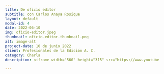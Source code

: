 ```yaml
---
title: De oficio editor
subtitle: con Carlos Anaya Rosique
layout: default
modal-id: 4
date: 2022-06-10
img: oficio-editor.jpeg
thumbnail: oficio-editor-thumbnail.png
alt: image-alt
project-date: 10 de junio 2022
client: Profesionales de la Edición A. C.
category: Charla
description: <iframe width="560" height="315" src="https://www.youtube.com/embed/1ZgC9OAZZRM" title="YouTube video player" frameborder="0" allow="accelerometer; autoplay; clipboard-write; encrypted-media; gyroscope; picture-in-picture; web-share" allowfullscreen></iframe><br>Carlos Anaya-Rosique es un editor de cepa, mexicano, con casi medio siglo de experiencia en todas las áreas de la industria editorial y miembro muy activo de la Cámara Nacional de la Industria Editorial Mexicana (Caniem), de la que fue presidente (de 2016 a 2019) y de quien recibió la medalla al mérito gremial (2013). La biografía laboral de Carlos Anaya es tan amplia como importante, pero poco sabemos de sus inicios, de cómo y por qué se adentró en el mundo editorial, de cuáles son las satisfacciones y sinsabores que le han dejado. Si te perdiste la videocharla «De oficio editor con Carlos Anaya Rosique», ¡revívela!

---
```

